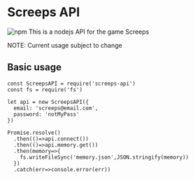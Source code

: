 # Screeps API
![npm](https://nodei.co/npm/screeps-api.png "NPM")
This is a nodejs API for the game Screeps

NOTE: Current usage subject to change 

## Basic usage
```
const ScreepsAPI = require('screeps-api')
const fs = require('fs')

let api = new ScreepsAPI({
  email: 'screeps@email.com',
  password: 'notMyPass'
})

Promise.resolve()
  .then(()=>api.connect())
  .then(()=>api.memory.get())
  .then(memory=>{
    fs.writeFileSync('memory.json',JSON.stringify(memory))
  })
  .catch(err=>console.error(err))